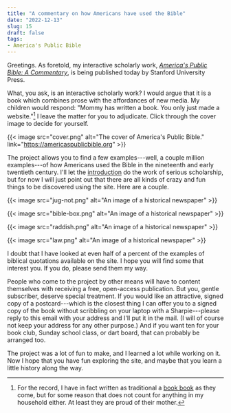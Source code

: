 ```yaml
---
title: "A commentary on how Americans have used the Bible"
date: "2022-12-13"
slug: 15
draft: false
tags:
- America's Public Bible
---
```


Greetings. As foretold, my interactive scholarly work, [_America's Public Bible: A Commentary_](https://americaspublicbible.org), is being published today by Stanford University Press.

What, you ask, is an interactive scholarly work? I would argue that it is a book which combines prose with the affordances of new media. My children would respond: "Mommy has written a book. You only just made a website."[^1] I leave the matter for you to adjudicate. Click through the cover image to decide for yourself. 

{{< image src="cover.png" alt="The cover of America's Public Bible." link="https://americaspublicbible.org" >}}

The project allows you to find a few examples---well, a couple million examples---of how Americans used the Bible in the nineteenth and early twentieth century. I'll let the [introduction](https://americaspublicbible.supdigital.org/essay/introduction/) do the work of serious scholarship, but for now I will just point out that there are all kinds of crazy and fun things to be discovered using the site. Here are a couple.

{{< image src="jug-not.png" alt="An image of a historical newspaper" >}}

{{< image src="bible-box.png" alt="An image of a historical newspaper" >}}

{{< image src="raddish.png" alt="An image of a historical newspaper" >}}

{{< image src="law.png" alt="An image of a historical newspaper" >}}

I doubt that I have looked at even half of a percent of the examples of biblical quotations available on the site. I hope you will find some that interest you. If you do, please send them my way.

People who come to the project by other means will have to content themselves with receiving a free, open-access publication. But you, gentle subscriber, deserve special treatment. If you would like an attractive, signed copy of a postcard---which is the closest thing I can offer you to a signed copy of the book without scribbling on your laptop with a Sharpie---please reply to this email with your address and I'll put it in the mail. (I will of course not keep your address for any other purpose.) And if you want ten for your book club, Sunday school class, or dart board, that can probably be arranged too.

The project was a lot of fun to make, and I learned a lot while working on it. Now I hope that you have fun exploring the site, and maybe that you learn a little history along the way.


[^1]: For the record, I have in fact written as traditional a [book book](https://www.hup.harvard.edu/catalog.php?isbn=9780674975620) as they come, but for some reason that does not count for anything in my household either. At least they are proud of their mother.
